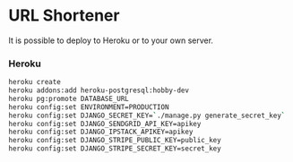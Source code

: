 # URL Shortener

It is possible to deploy to Heroku or to your own server.

### Heroku

```bash
heroku create
heroku addons:add heroku-postgresql:hobby-dev
heroku pg:promote DATABASE_URL
heroku config:set ENVIRONMENT=PRODUCTION
heroku config:set DJANGO_SECRET_KEY=`./manage.py generate_secret_key`
heroku config:set DJANGO_SENDGRID_API_KEY=apikey
heroku config:set DJANGO_IPSTACK_APIKEY=apikey
heroku config:set DJANGO_STRIPE_PUBLIC_KEY=public_key
heroku config:set DJANGO_STRIPE_SECRET_KEY=secret_key
```
